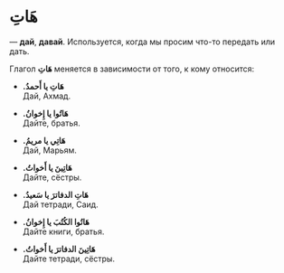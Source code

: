 ﻿
# هَاتِ

— **дай**, **давай**. Используется, когда мы просим что-то передать или дать.
    
   Глагол **هَاتِ** меняется в зависимости от того, к кому относится:
   
-   **.هَاتِ يا أَحمدُ**  
    Дай, Ахмад.
    
-   **.هَاتُوا يا إِخوانُ**  
    Дайте, братья.
    
-   **.هَاتِي يا مريمُ**  
    Дай, Марьям.
    
-   **.هَاتِينَ يا أَخواتُ**  
    Дайте, сёстры.
    
-   **.هَاتِ الدفاترَ يا سَعيدُ**  
    Дай тетради, Саид.
    
-   **.هَاتُوا الكُتُبَ يا إِخوانُ**  
    Дайте книги, братья.
    
-   **.هَاتِينَ الدفاترَ يا أَخواتُ**  
    Дайте тетради, сёстры.
    
